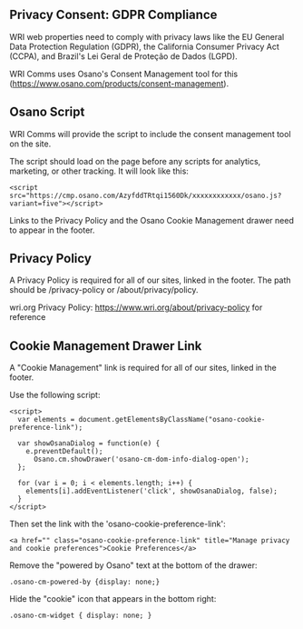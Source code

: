 Privacy Consent: GDPR Compliance
--------------------------------

WRI web properties need to comply with privacy laws like the EU General Data Protection Regulation (GDPR), the California Consumer Privacy Act (CCPA), and Brazil's Lei Geral de Proteção de Dados (LGPD).

WRI Comms uses Osano's Consent Management tool for this (https://www.osano.com/products/consent-management). 

Osano Script
------------
WRI Comms will provide the script to include the consent management tool on the site.

The script should load on the page before any scripts for analytics, marketing, or other tracking. It will look like this:
```
<script src="https://cmp.osano.com/AzyfddTRtqi1560Dk/xxxxxxxxxxxx/osano.js?variant=five"></script>
```

Links to the Privacy Policy and the Osano Cookie Management drawer need to appear in the footer.  

Privacy Policy
--------------

A Privacy Policy is required for all of our sites, linked in the footer. The path should be /privacy-policy or /about/privacy/policy.

wri.org Privacy Policy: https://www.wri.org/about/privacy-policy for reference

Cookie Management Drawer Link
-----------------------------

A "Cookie Management" link is required for all of our sites, linked in the footer.

Use the following script:
```
<script>
  var elements = document.getElementsByClassName("osano-cookie-preference-link");

  var showOsanaDialog = function(e) {
    e.preventDefault();
	  Osano.cm.showDrawer('osano-cm-dom-info-dialog-open');
  };

  for (var i = 0; i < elements.length; i++) {
    elements[i].addEventListener('click', showOsanaDialog, false);
  }  
</script>
```

Then set the link with the 'osano-cookie-preference-link':

 ```
<a href="" class="osano-cookie-preference-link" title="Manage privacy and cookie preferences">Cookie Preferences</a>
 ```

Remove the "powered by Osano" text at the bottom of the drawer: 
```
.osano-cm-powered-by {display: none;}
```
Hide the "cookie" icon that appears in the bottom right: 
```
.osano-cm-widget { display: none; } 
```
